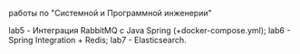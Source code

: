 работы по "Системной и Программной инженерии"

lab5 - Интеграция RabbitMQ с Java Spring (+docker-compose.yml); 
lab6 - Spring Integration + Redis; lab7 - Elasticsearch.
